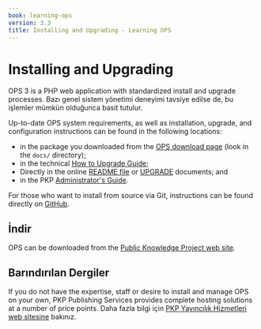 ```yaml
---
book: learning-ops
version: 3.3
title: Installing and Upgrading - Learning OPS
---
```


# Installing and Upgrading

OPS 3 is a PHP web application with standardized install and upgrade processes. Bazı genel sistem yönetimi deneyimi tavsiye edilse de, bu işlemler mümkün olduğunca basit tutulur.

Up-to-date OPS system requirements, as well as installation, upgrade, and configuration instructions can be found in the following locations:

* in the package you downloaded from the [OPS download page](https://pkp.sfu.ca/ops/ops_download/) (look in the `docs/` directory);
* in the technical [How to Upgrade Guide](/dev/upgrade-guide/);
* Directly in the online [README file](https://github.com/pkp/ops/blob/main/docs/README.md) or [UPGRADE](https://github.com/pkp/ops/blob/main/docs/UPGRADE.md) documents; and
* in the PKP [Administrator's Guide](/admin-guide/).

For those who want to install from source via Git, instructions can be found directly on [GitHub](https://github.com/pkp/ops).

## İndir

OPS can be downloaded from the [Public Knowledge Project web site](https://pkp.sfu.ca/ops/ops_download/).

## Barındırılan Dergiler

If you do not have the expertise, staff or desire to install and manage OPS on your own, PKP Publishing Services provides complete hosting solutions at a number of price points. Daha fazla bilgi için [PKP Yayıncılık Hizmetleri web sitesine](https://pkpservices.sfu.ca) bakınız.
